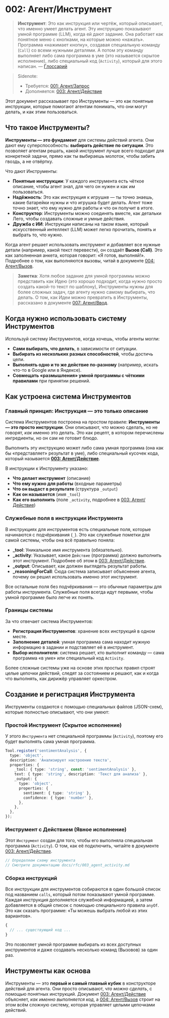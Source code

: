 # 002: Агент/Инструмент

> **Инструмент**: Это как инструкция или чертёж, который описывает, что именно умеет делать агент. Эту инструкцию показывают умной программе (LLM), когда ей дают задание. Она работает как понятное меню с кнопками, на которые можно «нажать».
> Программа «нажимает кнопку», создавая специальную команду (`Call`) со всеми нужными деталями. А потом эту команду выполняет либо сама программа в уме (это называется скрытое исполнение), либо специальный код (`Activity`), который для этого написан. — [Глоссарий](./000_glossary.md)

> Sidenote:
>
> - Требуется: [001: Агент/Запрос](./001_agent_request.md)
> - Дополняется: [003: Агент/Действие](./003_agent_activity.md)

Этот документ рассказывает про Инструменты — это как понятные инструкции, которые помогают агентам понимать, что они могут делать, и как этим пользоваться.

## Что такое Инструменты?

**Инструменты — это фундамент** для системы действий агента. Они дают ему суперспособность: **выбирать действие по ситуации**. Это позволяет агентам решать, какой инструмент лучше всего подходит для конкретной задачи, прямо как ты выбираешь молоток, чтобы забить гвоздь, а не отвёртку.

Что дают Инструменты:

- **Понятные инструкции**: У каждого инструмента есть чёткое описание, чтобы агент знал, для чего он нужен и как им пользоваться.
- **Надёжность**: Это как инструкция к игрушке — ты точно знаешь, какие батарейки нужны и что игрушка будет делать. Агент тоже точно знает, что ему нужно для работы и что он получит в итоге.
- **Конструктор**: Инструменты можно соединять вместе, как детальки Лего, чтобы создавать сложные и умные действия.
- **Дружба с ИИ**: Инструкции написаны на таком языке, который искусственный интеллект (LLM) может легко прочитать, понять и выбрать то, что нужно.

Когда агент решает использовать инструмент и добавляет все нужные детали (например, какой текст перевести), он создаёт **Вызов (Call)**. Это как заполненная анкета, которая говорит: «Я готов, выполняй!». Подробнее о том, как выполняются вызовы, читай в документе [004: Агент/Вызов](./004_agent_call.md).

> **Заметка**: Хотя любое задание для умной программы можно представить как Идею (это хорошо подходит, когда нужно просто создать какой-то текст по шаблону), Инструменты нужны для более сложных задач, где агенту нужно самому выбирать, что делать. О том, как Идеи можно превратить в Инструменты, рассказано в документе [007: Агент/Ввод](./007_agent_input.md).

## Когда нужно использовать систему Инструментов

Используй систему Инструментов, когда хочешь, чтобы агенты могли:

- **Сами выбирать, что делать**, в зависимости от ситуации.
- **Выбирать из нескольких разных способностей**, чтобы достичь цели.
- **Выполнять одно и то же действие по-разному** (например, искать что-то в Google или в Яндексе).
- **Совмещать «размышления» умной программы с чёткими правилами** при принятии решений.

## Как устроена система Инструментов

### Главный принцип: Инструкция — это только описание

Система Инструментов построена на простом правиле: **Инструменты — это просто инструкции**. Они описывают, *что* можно сделать, но не говорят, *как* именно это делать. Это как рецепт, в котором перечислены ингредиенты, но он сам не готовит блюдо.

Выполнить эту инструкцию может либо сама умная программа (она как бы «представляет» результат в уме), либо специальный кусочек кода, который называется **[003: Агент/Действие](./003_agent_activity.md)**.

В инструкции к Инструменту указано:

- **Что делает инструмент** (описание)
- **Что ему нужно для работы** (входные параметры)
- **Что он выдаст в результате** (структура `_output`)
- **Как он называется** (имя `_tool`)
- **Как его выполнить** (поле `_activity`, подробнее в [003: Агент/Действие](./003_agent_activity.md))

### Служебные поля в инструкции Инструмента

В инструкциях для инструментов есть специальные поля, которые начинаются с подчёркивания (`_`). Это как служебные пометки для самой системы, чтобы она всё правильно поняла:

- **_tool**: Уникальное имя инструмента (обязательно).
- **_activity**: Указывает, какое `Действие` (программа) должно выполнить этот инструмент. Подробнее об этом в [003: Агент/Действие](./003_agent_activity.md).
- **_output**: Описывает, как должен выглядеть результат работы.
- **_reasoningForCall**: Сюда система записывает объяснение агента, почему он решил использовать именно этот инструмент.

Все остальные поля без подчёркивания — это обычные параметры для работы инструмента. Служебные поля всегда идут первыми, чтобы умной программе было легче их понять.

### Границы системы

За что отвечает система Инструментов:

- **Регистрация Инструментов**: хранение всех инструкций в одном месте.
- **Заполнение деталей**: умная программа сама находит нужную информацию в задании и подставляет её в инструмент.
- **Выбор исполнителя**: система решает, кто выполнит команду — сама программа «в уме» или специальный код `Activity`.

Более сложные системы уже на основе этих простых правил строят целые цепочки действий, следят за состоянием и решают, как и когда что выполнять, как дирижёр управляет оркестром.

## Создание и регистрация Инструмента

Инструменты создаются с помощью специальных файлов (JSON-схем), которые полностью описывают, что они умеют:

### Простой Инструмент (Скрытое исполнение)

У этого `Инструмента` нет специальной программы (`Activity`), поэтому его будет выполнять сама умная программа.

```typescript
Tool.register('sentimentAnalysis', {
  type: 'object',
  description: 'Анализирует настроение текста',
  properties: {
    _tool: { type: 'string', const: 'sentimentAnalysis' },
    text: { type: 'string', description: 'Текст для анализа' },
    _output: {
      type: 'object',
      properties: {
        sentiment: { type: 'string' },
        confidence: { type: 'number' },
      },
    },
  },
});
```

### Инструмент с Действием (Явное исполнение)

Этот `Инструмент` создан для того, чтобы его выполняла специальная программа (`Activity`). О том, как её подключить, читайте в документе [003: Агент/Действие](./003_agent_activity.md).

```typescript
// Определяем схему инструмента
// Смотрите документацию docs/rfc/003_agent_activity.md
```

### Сборка инструкций

Все инструкции для инструментов собираются в один большой список под названием `calls`, который потом показывают умной программе. Каждая инструкция дополняется служебной информацией, а затем добавляется в общий список с помощью специального правила `anyOf`. Это как сказать программе: «Ты можешь выбрать любой из этих вариантов».

```typescript
{
  // ... существующий код ...
}
```

Это позволяет умной программе выбирать из всех доступных инструментов и даже создавать несколько команд (Вызовов) за один раз.

## Инструменты как основа

Инструменты — это **первый и самый главный кубик** в конструкторе действий для агента. Они просто описывают, *что можно сделать*, с помощью понятных инструкций. Документ [003: Агент/Действие](./003_agent_activity.md) объясняет, *как именно выполняется код*, а [004: Агент/Вызов](./004_agent_call.md) строит на этом всём сложную систему, которая управляет целыми цепочками действий.